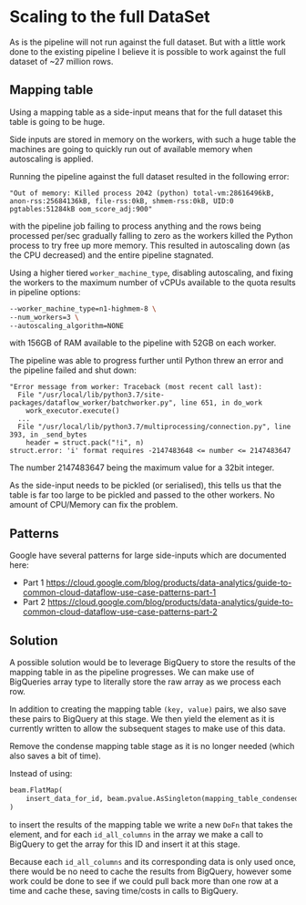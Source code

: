 # Scaling to the full DataSet

As is the pipeline will not run against the full dataset. But with a little work done to the existing pipeline I believe it is possible to work against the full dataset of ~27 million rows.

## Mapping table

Using a mapping table as a side-input means that for the full dataset this table is going to be huge.

Side inputs are stored in memory on the workers, with such a huge table the machines are going to quickly run out of available memory when autoscaling is applied.

Running the pipeline against the full dataset resulted in the following error:

```text
"Out of memory: Killed process 2042 (python) total-vm:28616496kB, anon-rss:25684136kB, file-rss:0kB, shmem-rss:0kB, UID:0 pgtables:51284kB oom_score_adj:900"
```

with the pipeline job failing to process anything and the rows being processed per/sec gradually falling to zero as the workers killed the Python process to try free up more memory. This resulted in autoscaling down (as the CPU decreased) and the entire pipeline stagnated.

Using a higher tiered `worker_machine_type`, disabling autoscaling, and fixing the workers to the maximum number of vCPUs available to the quota results in pipeline options:

```bash
--worker_machine_type=n1-highmem-8 \
--num_workers=3 \
--autoscaling_algorithm=NONE
```

with 156GB of RAM available to the pipeline with 52GB on each worker.

The pipeline was able to progress further until Python threw an error and the pipeline failed and shut down:

```text
"Error message from worker: Traceback (most recent call last):
  File "/usr/local/lib/python3.7/site-packages/dataflow_worker/batchworker.py", line 651, in do_work
    work_executor.execute()
  ...
  File "/usr/local/lib/python3.7/multiprocessing/connection.py", line 393, in _send_bytes
    header = struct.pack("!i", n)
struct.error: 'i' format requires -2147483648 <= number <= 2147483647
```

The number 2147483647 being the maximum value for a 32bit integer.

As the side-input needs to be pickled (or serialised), this tells us that the table is far too large to be pickled and passed to the other workers. No amount of CPU/Memory can fix the problem.

## Patterns

Google have several patterns for large side-inputs which are documented here:

- Part 1 <https://cloud.google.com/blog/products/data-analytics/guide-to-common-cloud-dataflow-use-case-patterns-part-1>
- Part 2 <https://cloud.google.com/blog/products/data-analytics/guide-to-common-cloud-dataflow-use-case-patterns-part-2>

## Solution

A possible solution would be to leverage BigQuery to store the results of the mapping table in as the pipeline progresses. We can make use of BigQueries array type to literally store the raw array as we process each row.

In addition to creating the mapping table `(key, value)` pairs, we also save these pairs to BigQuery at this stage. We then yield the element as it is currently written to allow the subsequent stages to make use of this data.

Remove the condense mapping table stage as it is no longer needed (which also saves a bit of time).

Instead of using:

```python
beam.FlatMap(
    insert_data_for_id, beam.pvalue.AsSingleton(mapping_table_condensed)
)
```

to insert the results of the mapping table we write a new `DoFn` that takes the element, and for each `id_all_columns` in the array we make a call to BigQuery to get the array for this ID and insert it at this stage.

Because each `id_all_columns` and its corresponding data is only used once, there would be no need to cache the results from BigQuery, however some work could be done to see if we could pull back more than one row at a time and cache these, saving time/costs in calls to BigQuery.
